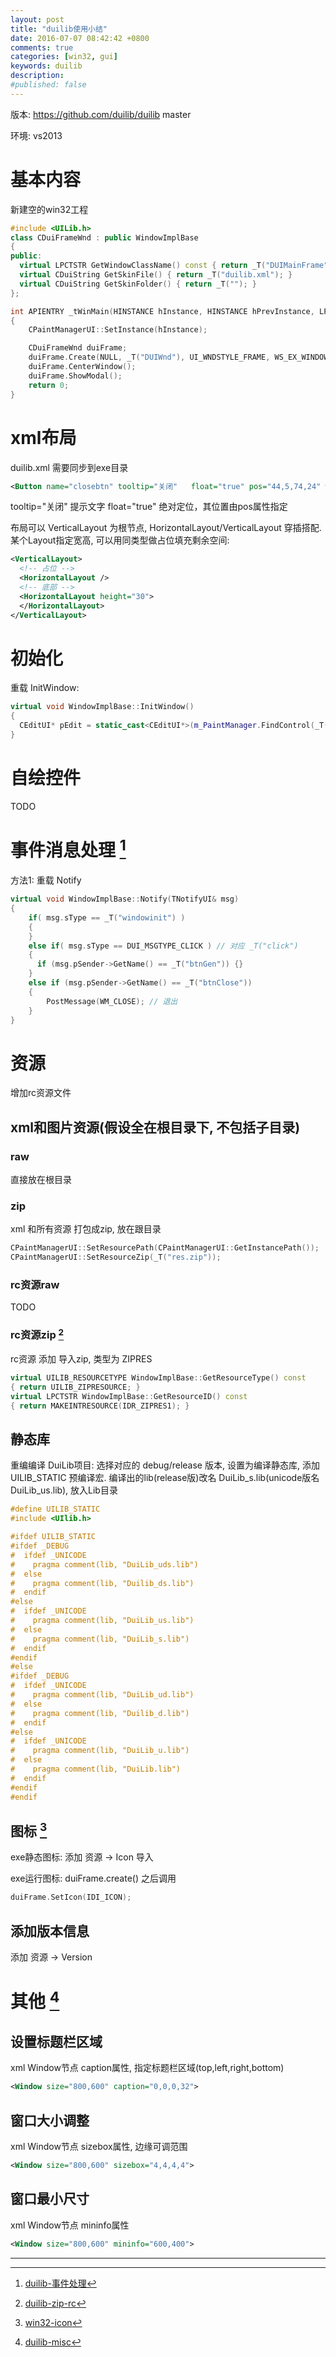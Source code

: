 ```yaml
---
layout: post
title: "duilib使用小结"
date: 2016-07-07 08:42:42 +0800
comments: true
categories: [win32, gui]
keywords: duilib
description: 
#published: false
---
```


版本: https://github.com/duilib/duilib master

环境: vs2013

# 基本内容
新建空的win32工程

```c++
#include <UILib.h>
class CDuiFrameWnd : public WindowImplBase
{
public:
  virtual LPCTSTR GetWindowClassName() const { return _T("DUIMainFrame"); }
  virtual CDuiString GetSkinFile() { return _T("duilib.xml"); }
  virtual CDuiString GetSkinFolder() { return _T(""); }
};

int APIENTRY _tWinMain(HINSTANCE hInstance, HINSTANCE hPrevInstance, LPTSTR lpCmdLine, int nCmdShow)
{
    CPaintManagerUI::SetInstance(hInstance);

    CDuiFrameWnd duiFrame;
    duiFrame.Create(NULL, _T("DUIWnd"), UI_WNDSTYLE_FRAME, WS_EX_WINDOWEDGE);
    duiFrame.CenterWindow();
    duiFrame.ShowModal();
    return 0;
}
```

# xml布局
duilib.xml 需要同步到exe目录

```xml
<Button name="closebtn" tooltip="关闭"   float="true" pos="44,5,74,24" width="28" normalimage=" file='SysBtn\CloseNormal.bmp' " hotimage=" file='SysBtn\CloseFocus.bmp' " pushedimage=" file='SysBtn\CloseFocus.bmp' "/>
```
tooltip="关闭"         提示文字
float="true"           绝对定位，其位置由pos属性指定

布局可以 VerticalLayout 为根节点, HorizontalLayout/VerticalLayout 穿插搭配. 某个Layout指定宽高, 可以用同类型做占位填充剩余空间:

```xml
<VerticalLayout>
  <!-- 占位 -->
  <HorizontalLayout />
  <!-- 底部 -->
  <HorizontalLayout height="30">
  </HorizontalLayout>
</VerticalLayout>
```

# 初始化
重载 InitWindow:

```c++
virtual void WindowImplBase::InitWindow()
{
  CEditUI* pEdit = static_cast<CEditUI*>(m_PaintManager.FindControl(_T("startMac")));
}
```

# 自绘控件
TODO

# 事件消息处理 [^1]
方法1: 重载 Notify

```c++
virtual void WindowImplBase::Notify(TNotifyUI& msg)
{
    if( msg.sType == _T("windowinit") )
    {
    }      
    else if( msg.sType == DUI_MSGTYPE_CLICK ) // 对应 _T("click")
    {
      if (msg.pSender->GetName() == _T("btnGen")) {}
    }
    else if (msg.pSender->GetName() == _T("btnClose"))
	{
		PostMessage(WM_CLOSE); // 退出
	}
}
```

# 资源
增加rc资源文件

## xml和图片资源(假设全在根目录下, 不包括子目录)

### raw
直接放在根目录

### zip
xml 和所有资源 打包成zip, 放在跟目录

```c++
CPaintManagerUI::SetResourcePath(CPaintManagerUI::GetInstancePath());
CPaintManagerUI::SetResourceZip(_T("res.zip"));
```

### rc资源raw
TODO

### rc资源zip [^2]
rc资源 添加 导入zip, 类型为 ZIPRES

```c++
virtual UILIB_RESOURCETYPE WindowImplBase::GetResourceType() const
{ return UILIB_ZIPRESOURCE; }
virtual LPCTSTR WindowImplBase::GetResourceID() const
{ return MAKEINTRESOURCE(IDR_ZIPRES1); }
```

## 静态库
重编编译 DuiLib项目: 选择对应的 debug/release 版本, 设置为编译静态库, 添加 UILIB_STATIC 预编译宏. 编译出的lib(release版)改名 DuiLib_s.lib(unicode版名 DuiLib_us.lib), 放入Lib目录

```c++
#define UILIB_STATIC
#include <UIlib.h>
```

```c++
#ifdef UILIB_STATIC
#ifdef _DEBUG
#  ifdef _UNICODE
#    pragma comment(lib, "DuiLib_uds.lib")
#  else
#    pragma comment(lib, "Duilib_ds.lib")
#  endif
#else
#  ifdef _UNICODE
#    pragma comment(lib, "DuiLib_us.lib")
#  else
#    pragma comment(lib, "DuiLib_s.lib")
#  endif
#endif
#else
#ifdef _DEBUG
#  ifdef _UNICODE
#    pragma comment(lib, "DuiLib_ud.lib")
#  else
#    pragma comment(lib, "Duilib_d.lib")
#  endif
#else
#  ifdef _UNICODE
#    pragma comment(lib, "DuiLib_u.lib")
#  else
#    pragma comment(lib, "DuiLib.lib")
#  endif
#endif
#endif
```

## 图标 [^3]
exe静态图标:
添加 资源 -> Icon 导入

exe运行图标:
duiFrame.create() 之后调用

```c++
duiFrame.SetIcon(IDI_ICON);
```

## 添加版本信息
添加 资源 -> Version

# 其他 [^4]

## 设置标题栏区域
xml Window节点 caption属性, 指定标题栏区域(top,left,right,bottom)

```xml
<Window size="800,600" caption="0,0,0,32">
```

## 窗口大小调整
xml Window节点 sizebox属性, 边缘可调范围

```xml
<Window size="800,600" sizebox="4,4,4,4">
```

## 窗口最小尺寸
xml Window节点 mininfo属性

```xml
<Window size="800,600" mininfo="600,400">
```

_______________________________________________________________________________
[^1]: [duilib-事件处理](http://www.cnblogs.com/Alberl/p/3352904.html)
[^2]: [duilib-zip-rc](http://blog.csdn.net/x356982611/article/details/39271205)
[^3]: [win32-icon](http://stackoverflow.com/questions/320677/how-do-i-set-the-icon-for-my-application-in-visual-studio-2008)
[^4]: [duilib-misc](http://www.cnblogs.com/Alberl/p/3354294.html)